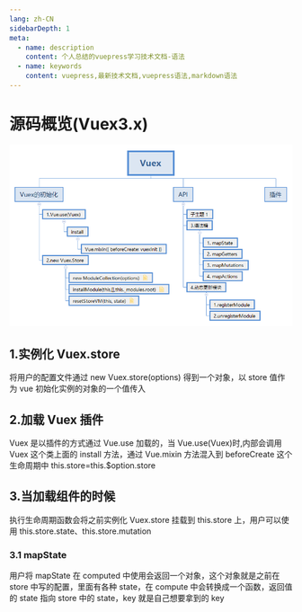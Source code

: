```yaml
---
lang: zh-CN
sidebarDepth: 1
meta:
  - name: description
    content: 个人总结的vuepress学习技术文档-语法
  - name: keywords
    content: vuepress,最新技术文档,vuepress语法,markdown语法
---
```


# 源码概览(Vuex3.x)

![](./Vuex.png)

## 1.实例化 Vuex.store

将用户的配置文件通过 new Vuex.store(options) 得到一个对象，以 store 值作为 vue 初始化实例的对象的一个值传入

## 2.加载 Vuex 插件

Vuex 是以插件的方式通过 Vue.use 加载的，当 Vue.use(Vuex)时,内部会调用 Vuex 这个类上面的 install 方法，通过 Vue.mixin 方法混入到 beforeCreate 这个生命周期中 this.store=this.$option.store

## 3.当加载组件的时候

执行生命周期函数会将之前实例化 Vuex.store 挂载到 this.store 上，用户可以使用 this.store.state、this.store.mutation

### 3.1 mapState

用户将 mapState 在 computed 中使用会返回一个对象，这个对象就是之前在 store 中写的配置，里面有各种 state，在 compute 中会转换成一个函数，返回值的 state 指向 store 中的 state，key 就是自己想要拿到的 key

